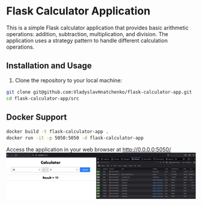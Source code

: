 # Flask Calculator Application

This is a simple Flask calculator application that provides basic arithmetic operations: addition, subtraction, multiplication, and division. The application uses a strategy pattern to handle different calculation operations.

## Installation and Usage

1. Clone the repository to your local machine:

```bash
git clone git@github.com:VladyslavHnatchenko/flask-calculator-app.git
cd flask-calculator-app/src
```

## Docker Support

```bash
docker build -t flask-calculator-app .
docker run -it -p 5050:5050 -d flask-calculator-app
```

Access the application in your web browser at http://0.0.0.0:5050/
![Calculator](src/static/sd_s.jpg)
